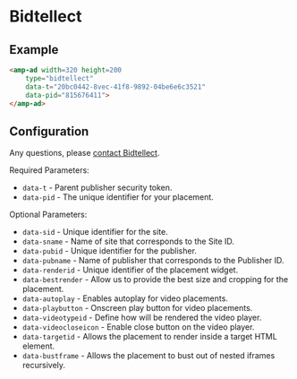 <!---
Copyright 2016 The AMP HTML Authors. All Rights Reserved.

Licensed under the Apache License, Version 2.0 (the "License");
you may not use this file except in compliance with the License.
You may obtain a copy of the License at

      http://www.apache.org/licenses/LICENSE-2.0

Unless required by applicable law or agreed to in writing, software
distributed under the License is distributed on an "AS-IS" BASIS,
WITHOUT WARRANTIES OR CONDITIONS OF ANY KIND, either express or implied.
See the License for the specific language governing permissions and
limitations under the License.
-->

# Bidtellect

## Example

```html
<amp-ad width=320 height=200
    type="bidtellect"
    data-t="20bc0442-8vec-41f8-9892-04be6e6c3521"
    data-pid="815676411">
</amp-ad>
```

## Configuration

Any questions, please [contact Bidtellect](mailto:technology@bidtellect.com).

Required Parameters:

- ```data-t```  - Parent publisher security token. 
- ```data-pid```  - The unique identifier for your placement.


Optional Parameters:

- ```data-sid```  - Unique identifier for the site.
- ```data-sname```  - Name of site that corresponds to the Site ID.
- ```data-pubid```  - Unique identifier for the publisher.
- ```data-pubname```  - Name of publisher that corresponds to the Publisher ID.
- ```data-renderid```  - Unique identifier of the placement widget.
- ```data-bestrender```  - Allow us to provide the best size and cropping for the placement.
- ```data-autoplay```  - Enables autoplay for video placements.
- ```data-playbutton```  - Onscreen play button for video placements.
- ```data-videotypeid```  - Define how will be rendered the video player.
- ```data-videocloseicon```  - Enable close button on the video player.
- ```data-targetid```  - Allows the placement to render inside a target HTML element.
- ```data-bustframe```  - Allows the placement to bust out of nested iframes recursively.
